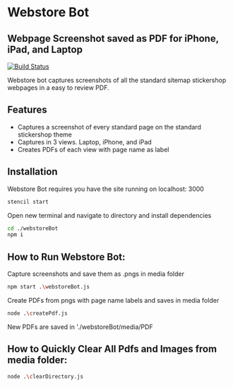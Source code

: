 # Webstore Bot
## Webpage Screenshot saved as PDF for iPhone, iPad, and Laptop

[![Build Status](https://travis-ci.org/joemccann/dillinger.svg?branch=master)](https://travis-ci.org/joemccann/dillinger)

Webstore bot captures screenshots of all the standard sitemap stickershop webpages in a easy to review PDF. 
 

## Features

- Captures a screenshot of every standard page on the standard stickershop theme 
- Captures in 3 views. Laptop, iPhone, and iPad
- Creates PDFs of each view with page name as label


## Installation

Webstore Bot requires you have the site running on localhost: 3000
```sh
stencil start
```

Open new terminal and navigate to directory and install dependencies

```sh
cd ./webstoreBot
npm i
```

## How to Run Webstore Bot:

Capture screenshots and save them as .pngs in media folder

```sh
npm start .\webstoreBot.js
```

Create PDFs from pngs with page name labels and saves in media folder

```sh
node .\createPdf.js
```

New PDFs are saved in './webstoreBot/media/PDF

## How to Quickly Clear All Pdfs and Images from media folder:

```sh
node .\clearDirectory.js
```
